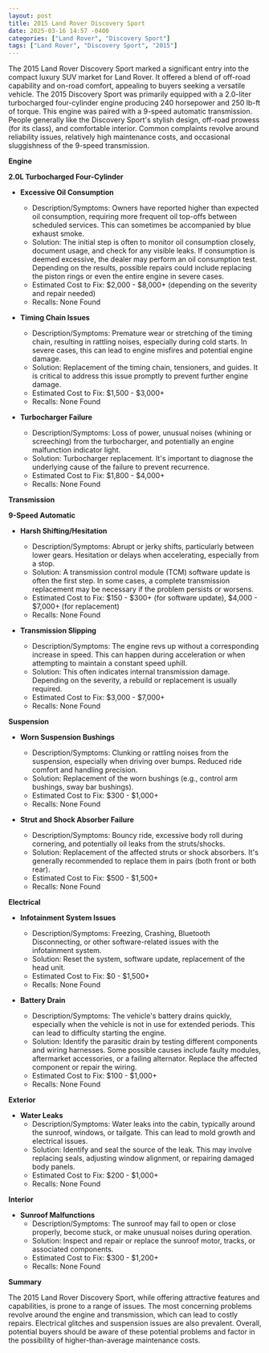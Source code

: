 ```yaml
---
layout: post
title: 2015 Land Rover Discovery Sport
date: 2025-03-16 14:57 -0400
categories: ["Land Rover", "Discovery Sport"]
tags: ["Land Rover", "Discovery Sport", "2015"]
---
```

The 2015 Land Rover Discovery Sport marked a significant entry into the compact luxury SUV market for Land Rover. It offered a blend of off-road capability and on-road comfort, appealing to buyers seeking a versatile vehicle. The 2015 Discovery Sport was primarily equipped with a 2.0-liter turbocharged four-cylinder engine producing 240 horsepower and 250 lb-ft of torque. This engine was paired with a 9-speed automatic transmission. People generally like the Discovery Sport's stylish design, off-road prowess (for its class), and comfortable interior. Common complaints revolve around reliability issues, relatively high maintenance costs, and occasional sluggishness of the 9-speed transmission.

**Engine**

**2.0L Turbocharged Four-Cylinder**

*   **Excessive Oil Consumption**
    *   Description/Symptoms: Owners have reported higher than expected oil consumption, requiring more frequent oil top-offs between scheduled services. This can sometimes be accompanied by blue exhaust smoke.
    *   Solution: The initial step is often to monitor oil consumption closely, document usage, and check for any visible leaks. If consumption is deemed excessive, the dealer may perform an oil consumption test. Depending on the results, possible repairs could include replacing the piston rings or even the entire engine in severe cases.
    *   Estimated Cost to Fix: $2,000 - $8,000+ (depending on the severity and repair needed)
    *   Recalls: None Found

*   **Timing Chain Issues**
    *   Description/Symptoms: Premature wear or stretching of the timing chain, resulting in rattling noises, especially during cold starts. In severe cases, this can lead to engine misfires and potential engine damage.
    *   Solution: Replacement of the timing chain, tensioners, and guides. It is critical to address this issue promptly to prevent further engine damage.
    *   Estimated Cost to Fix: $1,500 - $3,000+
    *   Recalls: None Found

*   **Turbocharger Failure**
    *   Description/Symptoms: Loss of power, unusual noises (whining or screeching) from the turbocharger, and potentially an engine malfunction indicator light.
    *   Solution: Turbocharger replacement. It's important to diagnose the underlying cause of the failure to prevent recurrence.
    *   Estimated Cost to Fix: $1,800 - $4,000+
    *   Recalls: None Found

**Transmission**

**9-Speed Automatic**

*   **Harsh Shifting/Hesitation**
    *   Description/Symptoms: Abrupt or jerky shifts, particularly between lower gears. Hesitation or delays when accelerating, especially from a stop.
    *   Solution: A transmission control module (TCM) software update is often the first step. In some cases, a complete transmission replacement may be necessary if the problem persists or worsens.
    *   Estimated Cost to Fix: $150 - $300+ (for software update), $4,000 - $7,000+ (for replacement)
    *   Recalls: None Found

*   **Transmission Slipping**
    *   Description/Symptoms: The engine revs up without a corresponding increase in speed. This can happen during acceleration or when attempting to maintain a constant speed uphill.
    *   Solution: This often indicates internal transmission damage. Depending on the severity, a rebuild or replacement is usually required.
    *   Estimated Cost to Fix: $3,000 - $7,000+
    *   Recalls: None Found

**Suspension**

*   **Worn Suspension Bushings**
    *   Description/Symptoms: Clunking or rattling noises from the suspension, especially when driving over bumps. Reduced ride comfort and handling precision.
    *   Solution: Replacement of the worn bushings (e.g., control arm bushings, sway bar bushings).
    *   Estimated Cost to Fix: $300 - $1,000+
    *   Recalls: None Found

*   **Strut and Shock Absorber Failure**
    *   Description/Symptoms: Bouncy ride, excessive body roll during cornering, and potentially oil leaks from the struts/shocks.
    *   Solution: Replacement of the affected struts or shock absorbers. It's generally recommended to replace them in pairs (both front or both rear).
    *   Estimated Cost to Fix: $500 - $1,500+
    *   Recalls: None Found

**Electrical**

*   **Infotainment System Issues**
    *   Description/Symptoms: Freezing, Crashing, Bluetooth Disconnecting, or other software-related issues with the infotainment system.
    *   Solution: Reset the system, software update, replacement of the head unit.
    *   Estimated Cost to Fix: $0 - $1,500+
    *   Recalls: None Found

*   **Battery Drain**
    *   Description/Symptoms: The vehicle's battery drains quickly, especially when the vehicle is not in use for extended periods. This can lead to difficulty starting the engine.
    *   Solution: Identify the parasitic drain by testing different components and wiring harnesses. Some possible causes include faulty modules, aftermarket accessories, or a failing alternator. Replace the affected component or repair the wiring.
    *   Estimated Cost to Fix: $100 - $1,000+
    *   Recalls: None Found

**Exterior**

*   **Water Leaks**
    *   Description/Symptoms: Water leaks into the cabin, typically around the sunroof, windows, or tailgate. This can lead to mold growth and electrical issues.
    *   Solution: Identify and seal the source of the leak. This may involve replacing seals, adjusting window alignment, or repairing damaged body panels.
    *   Estimated Cost to Fix: $200 - $1,000+
    *   Recalls: None Found

**Interior**

*   **Sunroof Malfunctions**
    *   Description/Symptoms: The sunroof may fail to open or close properly, become stuck, or make unusual noises during operation.
    *   Solution: Inspect and repair or replace the sunroof motor, tracks, or associated components.
    *   Estimated Cost to Fix: $300 - $1,200+
    *   Recalls: None Found

**Summary**

The 2015 Land Rover Discovery Sport, while offering attractive features and capabilities, is prone to a range of issues. The most concerning problems revolve around the engine and transmission, which can lead to costly repairs. Electrical glitches and suspension issues are also prevalent. Overall, potential buyers should be aware of these potential problems and factor in the possibility of higher-than-average maintenance costs.

